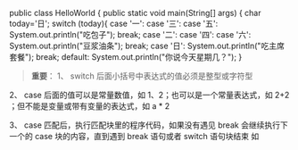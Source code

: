 public class HelloWorld {
    public static void main(String[] args) {
		char today='日';
		switch (today){
		 case '一':
		 case '三':
		 case '五':
			  System.out.println("吃包子");
			  break;
		 case '二':
		 case '四':
		 case '六':
			  System.out.println("豆浆油条");
			  break;
		 case '日':
			  System.out.println("吃主席套餐");
			  break;
		 default:
			  System.out.println("你说今天星期几？");
	 }


> **重要**：
> 1、 switch 后面小括号中表达式的值必须是整型或字符型

  2、 case 后面的值可以是常量数值，如 1、2；也可以是一个常量表达式，如 2+2 ；但不能是变量或带有变量的表达式，如 a * 2

  3、 case 匹配后，执行匹配块里的程序代码，如果没有遇见 break 会继续执行下一个的 case 块的内容，直到遇到 break 语句或者 switch 语句块结束 如
